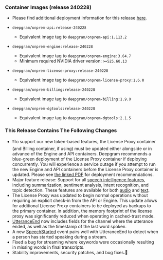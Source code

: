 ### Container Images (release 240228)

- Please find additional deployment information for this release [here](https://static.deepgram.com/examples/Deepgram-February-2024-onprem-release-240228.pdf).
- `deepgram/onprem-api:release-240228`
  - Equivalent image tag to `deepgram/onprem-api:1.113.2`


- `deepgram/onprem-engine:release-240228`
  - Equivalent image tag to `deepgram/onprem-engine:3.64.7`
  - Minimum required NVIDIA driver version: `>=525.60.13`


- `deepgram/onprem-license-proxy:release-240228`
  - Equivalent image tag to `deepgram/onprem-license-proxy:1.6.0`


- `deepgram/onprem-billing:release-240228`
  - Equivalent image tag to `deepgram/onprem-billing:1.9.0`


- `deepgram/onprem-dgtools:release-240228`
  - Equivalent image tag to `deepgram/onprem-dgtools:2.1.5`



### This Release Contains The Following Changes

- ❗To support our new token-based features, the License Proxy container (and Billing container, if using) must be updated either alongside or in advance of the Engine and API containers. Deepgram recommends a blue-green deployment of the License Proxy container if deploying concurrently. You will experience a service outage if you attempt to run the new Engine and API containers before the License Proxy container is updated. Please see [the linked PDF](https://static.deepgram.com/examples/Deepgram-February-2024-onprem-release-240228.pdf) for deployment recommendations.
- Major feature release: Support for all [speech intelligence features](https://deepgram.com/product/audio-intelligence), including summarization, sentiment analysis, intent recognition, and topic detection. These features are available for both [audio](https://developers.deepgram.com/docs/stt-intelligence-feature-overview) and [text](https://developers.deepgram.com/docs/text-intelligence-feature-overview).
- The License Proxy was updated to begin normal operations without requiring an explicit check-in from the API or Engine. This update allows for additional License Proxy containers to be deployed as backups to the primary container. In addition, the memory footprint of the license proxy was significantly reduced when operating in cached-trust mode.
- [UtteranceEnd](https://developers.deepgram.com/docs/utterance-end) now includes fields for the channel where the utterance ended, as well as the timestamp of the last word spoken.
- A new [SpeechStarted](https://developers.deepgram.com/docs/speech-started) event pairs well with UtteranceEnd to detect when a person has started speaking during a stream.
- Fixed a bug for streaming where keywords were occasionally resulting in missing words in final transcripts.
- Stability improvements, security patches, and bug fixes.🐛

